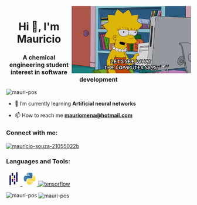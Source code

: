 <img src = "Lisa.gif" width = "325px" align = "right">

<h1 align="center">Hi 👋, I'm Mauricio</h1>
<h3 align="center">A chemical engineering student interest in software development</h3>

<p align="left"> <img src="https://komarev.com/ghpvc/?username=mauri-pos&label=Profile%20views&color=0e75b6&style=flat" alt="mauri-pos" /> </p>

- 🌱 I’m currently learning **Artificial neural networks**

- 📫 How to reach me **mauriomena@hotmail.com**

<h3 align="left">Connect with me:</h3>
<p align="left">
<a href="https://linkedin.com/in/maurício-souza-21055022b" target="blank"><img align="center" src="https://raw.githubusercontent.com/rahuldkjain/github-profile-readme-generator/master/src/images/icons/Social/linked-in-alt.svg" alt="maurício-souza-21055022b" height="30" width="40" /></a>
</p>

<h3 align="left">Languages and Tools:</h3>
<p align="left"> <a href="https://pandas.pydata.org/" target="_blank" rel="noreferrer"> <img src="https://raw.githubusercontent.com/devicons/devicon/2ae2a900d2f041da66e950e4d48052658d850630/icons/pandas/pandas-original.svg" alt="pandas" width="40" height="40"/> </a> <a href="https://www.python.org" target="_blank" rel="noreferrer"> <img src="https://raw.githubusercontent.com/devicons/devicon/master/icons/python/python-original.svg" alt="python" width="40" height="40"/> </a> <a href="https://www.tensorflow.org" target="_blank" rel="noreferrer"> <img src="https://www.vectorlogo.zone/logos/tensorflow/tensorflow-icon.svg" alt="tensorflow" width="40" height="40"/> </a> </p>

<p><img align="left" src="https://github-readme-stats.vercel.app/api/top-langs?username=mauri-pos&show_icons=true&locale=en&layout=compact" alt="mauri-pos" /></p>

<p>&nbsp;<img align="center" src="https://github-readme-stats.vercel.app/api?username=mauri-pos&show_icons=true&locale=en" alt="mauri-pos" /></p>
